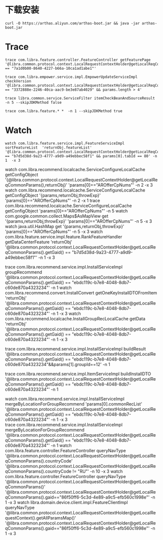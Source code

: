 # 下载安装

```
curl -O https://arthas.aliyun.com/arthas-boot.jar && java -jar arthas-boot.jar

```

# Trace

```
trace com.libra.feature.controller.FeatureController getFeaturePage '@libra.common.protocol.context.LocalRequestContextHolder@getLocalReqCommonParams().getGaid() == "7a1d0b00-8640-4227-b66a-10ca1ad1abe1"'

trace com.libra.empower.service.impl.EmpowerUpdateServiceImpl checkVersion '@libra.common.protocol.context.LocalRequestContextHolder@getLocalReqCommonParams().getGaid() == "3372888e-2246-40ca-aac9-be3e87ab4029" && params.length > 4'

trace libra.common.service.ServiceFilter itemCheckBeanAndSourceResult  -n 5 --skipJDKMethod false 
```
```
trace com.libra.feature.* *  -n 1 --skipJDKMethod true 
```

# Watch

```
watch com.libra.feature.service.impl.FeatureServiceImpl sortFeatureList  'returnObj.featureList' '@libra.common.protocol.context.LocalRequestContextHolder@getLocalReqCommonParams().getGaid() == "b7d5d38d-9a23-4777-a9d9-a49ebbec58f1" && params[0].tabId == 80' -n 1  -x 3 
```
watch com.libra.recommend.localcache.ServiceConfigureLocalCache getConfigObject '{@libra.common.protocol.context.LocalRequestContextHolder@getLocalReqCommonParams(),returnObj}' 'params[0]=="AROfferCpNums"'  -n 2  -x 3
watch com.libra.recommend.localcache.ServiceConfigureLocalCache getConfigObject '{params,returnObj,throwExp}'  'params[0]=="AROfferCpNums"'  -n 2  -x 1
trace com.libra.recommend.localcache.ServiceConfigureLocalCache getConfigObject 'params[0]=="AROfferCpNums"' -n 5
watch com.google.common.collect.Maps$AsMapView get '{params,returnObj,throwExp}'  'params[0]=="AROfferCpNums"' -n 5  -x 3
watch java.util.HashMap get '{params,returnObj,throwExp}' 'params[0]=="AROfferCpNums"' -n 5  -x 3
watch com.libra.feature.service.impl.feature.RankFeatureHandler getDataCenterFeature 'returnObj' '@libra.common.protocol.context.LocalRequestContextHolder@getLocalReqCommonParams().getGaid() == "b7d5d38d-9a23-4777-a9d9-a49ebbec58f1"' -n 1  -x 3

trace com.libra.recommend.service.impl.InstallServiceImpl groupRecommend '@libra.common.protocol.context.LocalRequestContextHolder@getLocalReqCommonParams().getGaid() == "ebdc119c-b7e8-4048-8db7-c60de870a4323234"' -n 1
watch com.libra.recommend.convert.InstallConvert getOneKeyInstallDTOFromItem  'returnObj' '@libra.common.protocol.context.LocalRequestContextHolder@getLocalReqCommonParams().getGaid() == "ebdc119c-b7e8-4048-8db7-c60de870a4323234"' -n 1 -x 3
watch com.libra.recommend.localcache.InstallGroupRecLocalCache getData 'returnObj' '@libra.common.protocol.context.LocalRequestContextHolder@getLocalReqCommonParams().getGaid() == "ebdc119c-b7e8-4048-8db7-c60de870a4323234"' -n 1 -x 3

trace com.libra.recommend.service.impl.InstallServiceImpl buildResult  '@libra.common.protocol.context.LocalRequestContextHolder@getLocalReqCommonParams().getGaid() == "ebdc119c-b7e8-4048-8db7-c60de870a4323234"&&params[1].groupId==12' -n 1

trace com.libra.recommend.service.impl.ItemServiceImpl buildInstallDTO '@libra.common.protocol.context.LocalRequestContextHolder@getLocalReqCommonParams().getGaid() == "ebdc119c-b7e8-4048-8db7-c60de870a4323234"' -n 1

watch com.libra.recommend.service.impl.InstallServiceImpl mergeByLocationForGroupRecommend 'params[0].commonRecList' '@libra.common.protocol.context.LocalRequestContextHolder@getLocalReqCommonParams().getGaid() == "ebdc119c-b7e8-4048-8db7-c60de870a4323234"'  -n 1  -x 3  
trace com.libra.recommend.service.impl.InstallServiceImpl mergeByLocationForGroupRecommend  '@libra.common.protocol.context.LocalRequestContextHolder@getLocalReqCommonParams().getGaid() == "ebdc119c-b7e8-4048-8db7-c60de870a4323234"'  -n 1
watch com.libra.feature.controller.FeatureController queryNavType '@libra.common.protocol.context.LocalRequestContextHolder@getLocalReqCommonParams().countryCode' '@libra.common.protocol.context.LocalRequestContextHolder@getLocalReqCommonParams().countryCode != "RU"'  -n 10  -x 3
watch com.libra.feature.controller.FeatureController queryNavType '@libra.common.protocol.context.LocalRequestContextHolder@getLocalReqCommonParams()' '@libra.common.protocol.context.LocalRequestContextHolder@getLocalReqCommonParams().gaid=="86f50ff6-5c3d-4e89-a9c5-efb560c1998e"'  -n 1  -x 3
watch libra.domain.device.client.impl.FeatureClientImpl queryNavType '@libra.common.protocol.context.LocalRequestContextHolder@getLocalRequestContext().getAllParamsMap()' '@libra.common.protocol.context.LocalRequestContextHolder@getLocalReqCommonParams().gaid=="86f50ff6-5c3d-4e89-a9c5-efb560c1998e"'  -n 1  -x 3